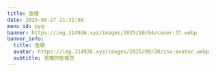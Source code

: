 ```yaml
---
title: 鱼塘
date: 2025-09-27 21:31:50
menu_id: pyq
banner: https://img.314926.xyz/images/2025/10/04/cover-37.webp
banner_info:
  title: 鱼塘
  avatar: https://img.314926.xyz/images/2025/09/20/zsx-avatar.webp
  subtitle: 克喵的鱼塘页
---
```


<div id="friend-circle-lite-root"></div>
<script>
    if (typeof UserConfig === 'undefined') {
        var UserConfig = {
            // 填写你的fc Lite地址
            private_api_url: 'https://fc.kemeow.top/',
            // 点击加载更多时，一次最多加载几篇文章，默认20
            page_turning_number: 20,
            // 头像加载失败时，默认头像地址
            error_img: 'https://i.p-i.vip/30/20240815-66bced9226a36.webp',
        }
    }
</script>
<link rel="stylesheet" href="https://fastly.jsdelivr.net/gh/willow-god/Friend-Circle-Lite/main/fclite.min.css">
<script src="https://fastly.jsdelivr.net/gh/willow-god/Friend-Circle-Lite/main/fclite.min.js"></script>